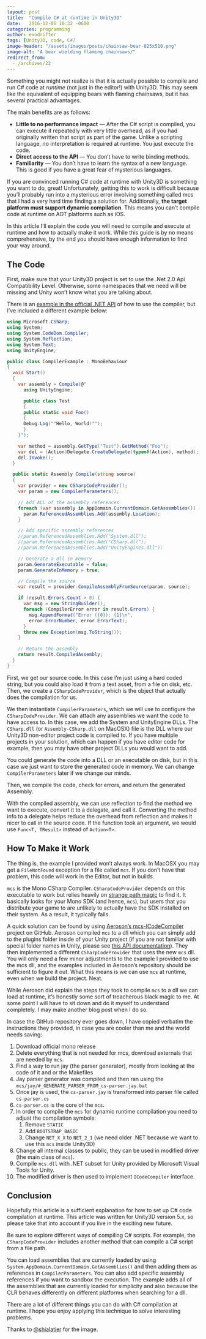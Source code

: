 ```yaml
---
layout: post
title:  "Compile C# at runtime in Unity3D"
date:   2016-12-06 10:32 -0600
categories: programming
author: exodrifter
tags: [Unity3D, code, C#]
image-header: "/assets/images/posts/chainsaw-bear-825x510.png"
image-alt: "A bear wielding flaming chainsaws/"
redirect_from:
  - /archives/22
---
```


Something you might not realize is that it is actually possible to compile and run C# code at *runtime* (not just in the editor!) with Unity3D. This may seem like the equivalent of equipping bears with flaming chainsaws, but it has several practical advantages.

The main benefits are as follows:

* **Little to no performance impact** &mdash; After the C# script is compiled, you can execute it repeatedly with very little overhead, as if you had originally written that script as part of the game. Unlike a scripting language, no interpretation is required at runtime. You just execute the code.
* **Direct access to the API** &mdash; You don’t have to write binding methods.
* **Familiarity** &mdash; You don’t have to learn the syntax of a new language. This is good if you have a great fear of mysterious languages.

If you are convinced running C# code at runtime with Unity3D is something you want to do, great! Unfortunately, getting this to work is difficult because you’ll probably run into a mysterious error involving something called mcs that I had a very hard time finding a solution for. Additionally, **the target platform must support dynamic compilation**. This means you can’t compile code at runtime on AOT platforms such as iOS.

In this article I’ll explain the code you will need to compile and execute at runtime and how to actually make it work. While this guide is by no means comprehensive, by the end you should have enough information to find your way around.

## The Code

First, make sure that your Unity3D project is set to use the .Net 2.0 Api Compatibility Level. Otherwise, some namespaces that we need will be missing and Unity won’t know what you are talking about.

There is an [example in the official .NET API](https://msdn.microsoft.com/en-us/library/saf5ce06) of how to use the compiler, but I’ve included a different example below:

```cs
using Microsoft.CSharp;
using System;
using System.CodeDom.Compiler;
using System.Reflection;
using System.Text;
using UnityEngine;

public class CompilerExample : MonoBehaviour
{
  void Start()
  {
    var assembly = Compile(@"
      using UnityEngine;

      public class Test
      {
      public static void Foo()
      {
      Debug.Log(""Hello, World!"");
      }
    }");

    var method = assembly.GetType("Test").GetMethod("Foo");
    var del = (Action)Delegate.CreateDelegate(typeof(Action), method);
    del.Invoke();
  }

  public static Assembly Compile(string source)
  {
    var provider = new CSharpCodeProvider();
    var param = new CompilerParameters();

    // Add ALL of the assembly references
    foreach (var assembly in AppDomain.CurrentDomain.GetAssemblies()) {
      param.ReferencedAssemblies.Add(assembly.Location);
    }

    // Add specific assembly references
    //param.ReferencedAssemblies.Add("System.dll");
    //param.ReferencedAssemblies.Add("CSharp.dll");
    //param.ReferencedAssemblies.Add("UnityEngines.dll");

    // Generate a dll in memory
    param.GenerateExecutable = false;
    param.GenerateInMemory = true;

    // Compile the source
    var result = provider.CompileAssemblyFromSource(param, source);

    if (result.Errors.Count > 0) {
      var msg = new StringBuilder();
      foreach (CompilerError error in result.Errors) {
        msg.AppendFormat("Error ({0}): {1}\n",
        error.ErrorNumber, error.ErrorText);
      }
      throw new Exception(msg.ToString());
    }

    // Return the assembly
    return result.CompiledAssembly;
  }
}
```

First, we get our source code. In this case I’m just using a hard coded string, but you could also load it from a text asset, from a file on disk, etc. Then, we create a `CSharpCodeProvider`, which is the object that actually does the compilation for us.

We then instantiate `CompilerParameters`, which we will use to configure the `CSharpCodeProvider`. We can attach any assemblies we want the code to have access to. In this case, we add the System and UnityEngine DLLs. The `CSharp.dll` (or `Assembly-CSharp.dll` on MacOSX) file is the DLL where our Unity3D non-editor project code is compiled to. If you have multiple projects in your solution, which can happen if you have editor code for example, then you may have other project DLLs you would want to add.

You could generate the code into a DLL or an executable on disk, but in this case we just want to store the generated code in memory. We can change `CompilerParameters` later if we change our minds.

Then, we compile the code, check for errors, and return the generated Assembly.

With the compiled assembly, we can use reflection to find the method we want to execute, convert it to a delegate, and call it. Converting the method info to a delegate helps reduce the overhead from reflection and makes it nicer to call in the source code. If the function took an argument, we would use `Func<T, TResult>` instead of `Action<T>`.

## How To Make it Work

The thing is, the example I provided won’t always work. In MacOSX you may get a `FileNotFound` exception for a file called `mcs`. If you don’t have that problem, this code will work in the Editor, but not in builds.

`mcs` is the Mono CSharp Compiler. `CSharpCodeProvider` depends on this executable to work but relies heavily on [strange path magic](https://github.com/mono/mono/blob/2748244/mcs/class/System/Microsoft.CSharp/CSharpCodeCompiler.cs#L61) to find it. It basically looks for your Mono SDK (and hence, `mcs`), but users that you distribute your game to are unlikely to actually have the SDK installed on their system. As a result, it typically fails.

A quick solution can be found by using [Aeroson’s mcs-ICodeCompiler](https://github.com/aeroson/mcs-ICodeCompiler) project on GitHub. Aeroson compiled `mcs` to a dll which you can simply add to the plugins folder inside of your Unity project (if you are not familiar with special folder names in Unity, please see [this API documentation](https://docs.unity3d.com/Manual/SpecialFolders.html)). They then implemented a different `CSharpCodeProvider` that uses the new `mcs` dll. You will only need a few minor adjustments to the example I provided to use the mcs dll, and the examples included in Aeroson’s repository should be sufficient to figure it out. What this means is we can use `mcs` at runtime, even when we build the project. Neat.

While Aeroson did explain the steps they took to compile `mcs` to a dll we can load at runtime, it’s honestly some sort of treacherous black magic to me. At some point I will have to sit down and do it myself to understand completely. I may make another blog post when I do so.

In case the GitHub repository ever goes down, I have copied verbatim the instructions they provided, in case you are cooler than me and the world needs saving:

1. Download official mono release
2. Delete everything that is not needed for mcs, download externals that are needed by `mcs`.
3. Find a way to run jay (the parser generator), mostly from looking at the code of it and or the Makefiles
4. Jay parser generator was compiled and then ran using the `mcs/jay/#_GENERATE_PARSER_FROM_cs-parser.jay.bat`
5. Once jay is used, the `cs-parser.jay` is transformed into parser file called `cs-parser.cs`
6. `cs-parser.cs` is the core of the `mcs`.
7. In order to compile the `mcs` for dynamic runtime compilation you need to adjust the compilation symbols:
   1. Remove `STATIC`
   2. Add `BOOTSTRAP_BASIC`
   3. Change `NET_X_X` to `NET_2_1` (we need older .NET because we want to use this `mcs` inside Unity3D)
8. Change all internal classes to public, they can be used in modified driver (the main class of `mcs`).
9. Compile `mcs.dll` with .NET subset for Unity provided by Microsoft Visual Tools for Unity.
10. The modified driver is then used to implement `ICodeCompiler` interface.

## Conclusion

Hopefully this article is a sufficient explanation for how to set up C# code compilation at runtime. This article was written for Unity3D version 5.x, so please take that into account if you live in the exciting new future.

Be sure to explore different ways of compiling C# scripts. For example, the `CSharpCodeProvider` includes another method that can compile a C# script from a file path.

You can load assemblies that are currently loaded by using `System.AppDomain.CurrentDomain.GetAssemblies()` and then adding them as references in `CompilerParameters`. You can also add specific assembly references if you want to sandbox the execution. The example adds all of the assemblies that are currently loaded for simplicity and also because the CLR behaves differently on different platforms when searching for a dll.

There are a lot of different things you can do with C# compilation at runtime. I hope you enjoy applying this technique to solve interesting problems.

Thanks to [@shialatier](https://twitter.com/shialatier/status/767990123954774016) for the image.
